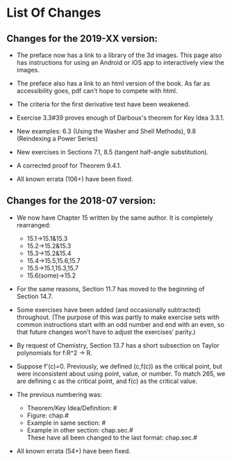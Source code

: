 List Of Changes
=====================

Changes for the 2019-XX version:
--------------------

* The preface now has a link to a library of the 3d images.  This page also has instructions for using an Android or iOS app to interactively view the images.

* The preface also has a link to an html version of the book.  As far as accessibility goes, pdf can't hope to compete with html.

* The criteria for the first derivative test have been weakened.

* Exercise 3.3#39 proves enough of Darboux's theorem for Key Idea 3.3.1.

* New examples: 6.3 (Using the Washer and Shell Methods), 9.8 (Reindexing a Power Series)

* New exercises in Sections 7.1, 8.5 (tangent half-angle substitution).

* A corrected proof for Theorem 9.4.1.

* All known errata (106+) have been fixed.

Changes for the 2018-07 version:
---------------------

* We now have Chapter 15 written by the same author.  It is completely rearranged:
  * 15.1->15.1&15.3
  * 15.2->15.2&15.3
  * 15.3->15.2&15.4
  * 15.4->15.5,15.6,15.7
  * 15.5->15.1,15.3,15.7
  * 15.6(some)->15.2

* For the same reasons, Section 11.7 has moved to the beginning of Section 14.7.

* Some exercises have been added (and occasionally subtracted) throughout.  (The purpose of this was partly to make exercise sets with common instructions start with an odd number and end with an even, so that future changes won’t have to adjust the exercises’ parity.)

* By request of Chemistry, Section 13.7 has a short subsection on Taylor polynomials for f:R^2 -> R.

* Suppose f'(c)=0. Previously, we defined (c,f(c)) as the critical point, but were inconsistent about using point, value, or number.  To match 265, we are defining c as the critical point, and f(c) as the critical value.

* The previous numbering was:
  * Theorem/Key Idea/Definition: #
  * Figure: chap.#
  * Example in same section: #
  * Example in other section: chap.sec.#  
  These have all been changed to the last format: chap.sec.#

* All known errata (54+) have been fixed.
